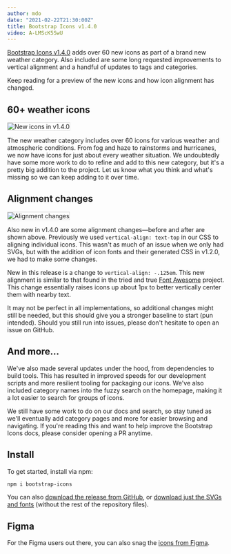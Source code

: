 ```yaml
---
author: mdo
date: "2021-02-22T21:30:00Z"
title: Bootstrap Icons v1.4.0
video: A-LMScK5SwU
---
```


[Bootstrap Icons v1.4.0](https://icons.getbootstrap.com) adds over 60 new icons as part of a brand new weather category. Also included are some long requested improvements to vertical alignment and a handful of updates to tags and categories.

Keep reading for a preview of the new icons and how icon alignment has changed.

## 60+ weather icons

<img src="/assets/img/2021/02/v140-new-icons.png" alt="New icons in v1.4.0" style="border: 1px solid rgba(0,0,0,.15);">

The new weather category includes over 60 icons for various weather and atmospheric conditions. From fog and haze to rainstorms and hurricanes, we now have icons for just about every weather situation. We undoubtedly have some more work to do to refine and add to this new category, but it's a pretty big addition to the project. Let us know what you think and what's missing so we can keep adding to it over time.

## Alignment changes

<img src="/assets/img/2021/02/v140-alignment.png" alt="Alignment changes" style="border: 1px solid rgba(0,0,0,.15);">

Also new in v1.4.0 are some alignment changes—before and after are shown above. Previously we used `vertical-align: text-top` in our CSS to aligning individual icons. This wasn't as much of an issue when we only had SVGs, but with the addition of icon fonts and their generated CSS in v1.2.0, we had to make some changes.

New in this release is a change to `vertical-align: -.125em`. This new alignment is similar to that found in the tried and true [Font Awesome](https://fontawesome.com) project. This change essentially raises icons up about 1px to better vertically center them with nearby text.

It may not be perfect in all implementations, so additional changes might still be needed, but this should give you a stronger baseline to start (pun intended). Should you still run into issues, please don't hesitate to open an issue on GitHub.

## And more...

We've also made several updates under the hood, from dependencies to build tools. This has resulted in improved speeds for our development scripts and more resilient tooling for packaging our icons. We've also included category names into the fuzzy search on the homepage, making it a lot easier to search for groups of icons.

We still have some work to do on our docs and search, so stay tuned as we'll eventually add category pages and more for easier browsing and navigating. If you're reading this and want to help improve the Bootstrap Icons docs, please consider opening a PR anytime.

## Install

To get started, install via npm:

```sh
npm i bootstrap-icons
```

You can also [download the release from GitHub](https://github.com/twbs/icons/releases/tag/v1.4.0), or [download just the SVGs and fonts](https://github.com/twbs/icons/releases/download/v1.4.0/bootstrap-icons-1.4.0.zip) (without the rest of the repository files).

## Figma

For the Figma users out there, you can also snag the [icons from Figma](https://www.figma.com/file/tZZVOiEgKcRUHE3s6o5djB/Bootstrap-Icons-v1.4.0?node-id=0%3A1).
